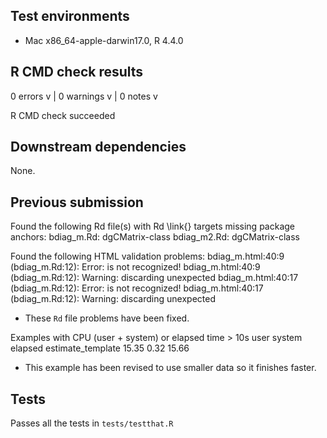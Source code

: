 ## Test environments

* Mac x86_64-apple-darwin17.0, R 4.4.0

## R CMD check results

0 errors v | 0 warnings v | 0 notes v

R CMD check succeeded

## Downstream dependencies

None.

## Previous submission

Found the following Rd file(s) with Rd \link{} targets missing package
anchors:
  bdiag_m.Rd: dgCMatrix-class
  bdiag_m2.Rd: dgCMatrix-class

Found the following HTML validation problems:
bdiag_m.html:40:9 (bdiag_m.Rd:12): Error: <mat1> is not recognized!
bdiag_m.html:40:9 (bdiag_m.Rd:12): Warning: discarding unexpected <mat1>
bdiag_m.html:40:17 (bdiag_m.Rd:12): Error: <mat2> is not recognized!
bdiag_m.html:40:17 (bdiag_m.Rd:12): Warning: discarding unexpected <mat2>

* These `Rd` file problems have been fixed.

Examples with CPU (user + system) or elapsed time > 10s
                   user system elapsed
estimate_template 15.35   0.32   15.66

* This example has been revised to use smaller data so it finishes faster. 

## Tests

Passes all the tests in `tests/testthat.R`
